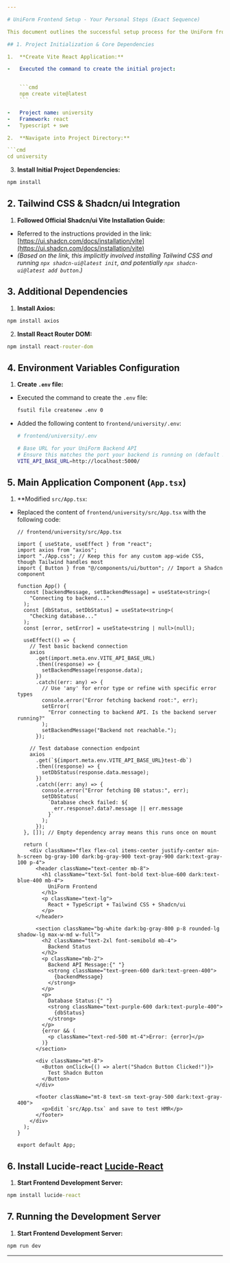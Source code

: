 ```yaml
---

# UniForm Frontend Setup - Your Personal Steps (Exact Sequence)

This document outlines the successful setup process for the UniForm frontend application, using the precise sequence of commands and actions you performed. (Install all the dependencies in `--legacy-peer-deps` mode)

## 1. Project Initialization & Core Dependencies

1.  **Create Vite React Application:**

-   Executed the command to create the initial project:


    ```cmd
    npm create vite@latest
    ```

-   Project name: university
-   Framework: react
-   Typescript + swe

2.  **Navigate into Project Directory:**

```cmd
cd university
```

3.  **Install Initial Project Dependencies:**

```cmd
npm install
```

## 2. Tailwind CSS & Shadcn/ui Integration

1.  **Followed Official Shadcn/ui Vite Installation Guide:**

-   Referred to the instructions provided in the link: [https://ui.shadcn.com/docs/installation/vite](https://ui.shadcn.com/docs/installation/vite)
-   _(Based on the link, this implicitly involved installing Tailwind CSS and running `npx shadcn-ui@latest init`, and potentially `npx shadcn-ui@latest add button`.)_

## 3. Additional Dependencies

1.  **Install Axios:**

```cmd
npm install axios
```

2.  **Install React Router DOM:**

```cmd
npm install react-router-dom
```

## 4. Environment Variables Configuration

1.  **Create `.env` file:**

-   Executed the command to create the `.env` file:


    ```cmd
    fsutil file createnew .env 0
    ```

-   Added the following content to `frontend/university/.env`:


    ```bash
    # frontend/university/.env

    # Base URL for your UniForm Backend API
    # Ensure this matches the port your backend is running on (default 5000)
    VITE_API_BASE_URL=http://localhost:5000/
    ```

## 5. Main Application Component (`App.tsx`)

1.  **Modified `src/App.tsx`:

-   Replaced the content of `frontend/university/src/App.tsx` with the following code:


    ```tsx
    // frontend/university/src/App.tsx

    import { useState, useEffect } from "react";
    import axios from "axios";
    import "./App.css"; // Keep this for any custom app-wide CSS, though Tailwind handles most
    import { Button } from "@/components/ui/button"; // Import a Shadcn component

    function App() {
      const [backendMessage, setBackendMessage] = useState<string>(
        "Connecting to backend..."
      );
      const [dbStatus, setDbStatus] = useState<string>(
        "Checking database..."
      );
      const [error, setError] = useState<string | null>(null);

      useEffect(() => {
        // Test basic backend connection
        axios
          .get(import.meta.env.VITE_API_BASE_URL)
          .then((response) => {
            setBackendMessage(response.data);
          })
          .catch((err: any) => {
            // Use 'any' for error type or refine with specific error types
            console.error("Error fetching backend root:", err);
            setError(
              "Error connecting to backend API. Is the backend server running?"
            );
            setBackendMessage("Backend not reachable.");
          });

        // Test database connection endpoint
        axios
          .get(`${import.meta.env.VITE_API_BASE_URL}test-db`)
          .then((response) => {
            setDbStatus(response.data.message);
          })
          .catch((err: any) => {
            console.error("Error fetching DB status:", err);
            setDbStatus(
              `Database check failed: ${
                err.response?.data?.message || err.message
              }`
            );
          });
      }, []); // Empty dependency array means this runs once on mount

      return (
        <div className="flex flex-col items-center justify-center min-h-screen bg-gray-100 dark:bg-gray-900 text-gray-900 dark:text-gray-100 p-4">
          <header className="text-center mb-8">
            <h1 className="text-5xl font-bold text-blue-600 dark:text-blue-400 mb-4">
              UniForm Frontend
            </h1>
            <p className="text-lg">
              React + TypeScript + Tailwind CSS + Shadcn/ui
            </p>
          </header>

          <section className="bg-white dark:bg-gray-800 p-8 rounded-lg shadow-lg max-w-md w-full">
            <h2 className="text-2xl font-semibold mb-4">
              Backend Status
            </h2>
            <p className="mb-2">
              Backend API Message:{" "}
              <strong className="text-green-600 dark:text-green-400">
                {backendMessage}
              </strong>
            </p>
            <p>
              Database Status:{" "}
              <strong className="text-purple-600 dark:text-purple-400">
                {dbStatus}
              </strong>
            </p>
            {error && (
              <p className="text-red-500 mt-4">Error: {error}</p>
            )}
          </section>

          <div className="mt-8">
            <Button onClick={() => alert("Shadcn Button Clicked!")}>
              Test Shadcn Button
            </Button>
          </div>

          <footer className="mt-8 text-sm text-gray-500 dark:text-gray-400">
            <p>Edit `src/App.tsx` and save to test HMR</p>
          </footer>
        </div>
      );
    }

    export default App;
    ```

## 6. Install Lucide-react [Lucide-React](https://lucide.dev/guide/packages/lucide-react)

1.  **Start Frontend Development Server:**

```cmd
npm install lucide-react
```

## 7. Running the Development Server

1.  **Start Frontend Development Server:**

```cmd
npm run dev
```

---
```

